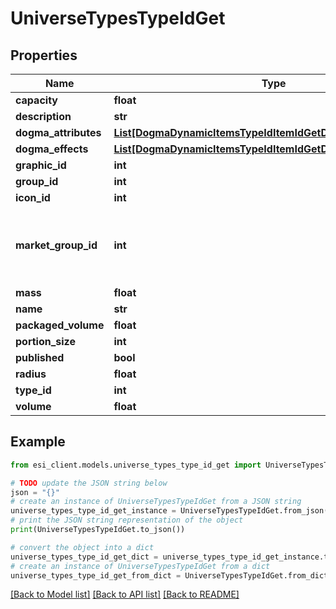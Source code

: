 # UniverseTypesTypeIdGet


## Properties

Name | Type | Description | Notes
------------ | ------------- | ------------- | -------------
**capacity** | **float** |  | [optional] 
**description** | **str** |  | 
**dogma_attributes** | [**List[DogmaDynamicItemsTypeIdItemIdGetDogmaAttributesInner]**](DogmaDynamicItemsTypeIdItemIdGetDogmaAttributesInner.md) |  | [optional] 
**dogma_effects** | [**List[DogmaDynamicItemsTypeIdItemIdGetDogmaEffectsInner]**](DogmaDynamicItemsTypeIdItemIdGetDogmaEffectsInner.md) |  | [optional] 
**graphic_id** | **int** |  | [optional] 
**group_id** | **int** |  | 
**icon_id** | **int** |  | [optional] 
**market_group_id** | **int** | This only exists for types that can be put on the market | [optional] 
**mass** | **float** |  | [optional] 
**name** | **str** |  | 
**packaged_volume** | **float** |  | [optional] 
**portion_size** | **int** |  | [optional] 
**published** | **bool** |  | 
**radius** | **float** |  | [optional] 
**type_id** | **int** |  | 
**volume** | **float** |  | [optional] 

## Example

```python
from esi_client.models.universe_types_type_id_get import UniverseTypesTypeIdGet

# TODO update the JSON string below
json = "{}"
# create an instance of UniverseTypesTypeIdGet from a JSON string
universe_types_type_id_get_instance = UniverseTypesTypeIdGet.from_json(json)
# print the JSON string representation of the object
print(UniverseTypesTypeIdGet.to_json())

# convert the object into a dict
universe_types_type_id_get_dict = universe_types_type_id_get_instance.to_dict()
# create an instance of UniverseTypesTypeIdGet from a dict
universe_types_type_id_get_from_dict = UniverseTypesTypeIdGet.from_dict(universe_types_type_id_get_dict)
```
[[Back to Model list]](../README.md#documentation-for-models) [[Back to API list]](../README.md#documentation-for-api-endpoints) [[Back to README]](../README.md)


